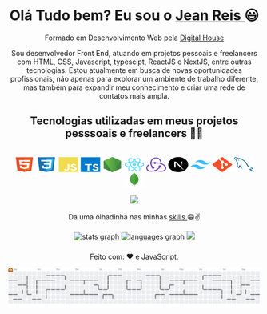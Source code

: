 
<div>
  <h1 align = "center"> Olá Tudo bem? Eu sou o <a href="https://www.linkedin.com/in/jean-reis-30934b183/"> Jean Reis </a> 😃️ </h1>
  <p align = "center">Formado em Desenvolvimento Web pela <a href="https://www.digitalhouse.com/br"> Digital House </a>  </p>


<p align = "center"> Sou desenvolvedor Front End, atuando em projetos pessoais e freelancers com HTML, CSS, Javascript, typescipt, ReactJS e NextJS, entre outras tecnologias. Estou atualmente em busca de novas oportunidades profissionais, não apenas para explorar um ambiente de trabalho diferente, mas também para expandir meu conhecimento e criar uma rede de contatos mais ampla.</p>


  
</div>
<h2 align = "center"> Tecnologias utilizadas em meus projetos pesssoais e freelancers 👨‍💻</h2>
<div align = "center" valign = "top"> <br>
  <img align = "center" alt = "HTML" height = "30" width = "40" src = "https://raw.githubusercontent.com/devicons/devicon/master/icons/html5/html5-original.svg ">
  <img align = "center" alt = "CSS" height = "30" width = "40" src = "https://raw.githubusercontent.com/devicons/devicon/master/icons/css3/css3-original.svg ">
  <img align = "center" alt = "Js" height = "30" width = "40" src = "https://raw.githubusercontent.com/devicons/devicon/master/icons/javascript/javascript-plain.svg ">
  <img align = "center" alt = "Js" height = "30" width = "40" src = "https://raw.githubusercontent.com/devicons/devicon/master/icons/typescript/typescript-plain.svg ">
  <img align = "center" alt = "nodejs" height = "30" width = "40" src = "https://raw.githubusercontent.com/devicons/devicon/master/icons/nodejs/nodejs-original.svg">
  <img align = "center" alt = "React" height = "30" width = "40" src = "https://raw.githubusercontent.com/devicons/devicon/master/icons/react/react-original.svg ">
  <img align = "center" alt = "Redux" height = "30" width = "40" src = "https://raw.githubusercontent.com/devicons/devicon/master/icons/redux/redux-original.svg ">
  <img align = "center" alt = "nextjs" height = "30" width = "40" src = "https://raw.githubusercontent.com/devicons/devicon/master/icons/nextjs/nextjs-original.svg ">
  <img align = "center" alt = "tailwindcss" height = "30" width = "40" src = "https://raw.githubusercontent.com/devicons/devicon/master/icons/tailwindcss/tailwindcss-original.svg ">
  <img align = "center" alt = "git" height = "30" width = "40" src = "https://raw.githubusercontent.com/devicons/devicon/master/icons/git/git-original.svg ">
  <img align = "center" alt = "mysql" height = "30" width = "40" src = "https://raw.githubusercontent.com/devicons/devicon/master/icons/mysql/mysql-original.svg ">
  <img align = "center" alt = "mongodb" height = "30" width = "40" src = "https://raw.githubusercontent.com/devicons/devicon/master/icons/mongodb/mongodb-original.svg ">
  
</div> <br>

<div align = "center">
  <a href="https://www.linkedin.com/in/jean-pereira-dos-reis-30934b183/" target="_blank"> <img src = "https://img.shields.io/badge/-LinkedIn-%230077B5?style = for-the-badge & logo = linkedin & logoColor = white "target =" _ blank "> </a> 
</div>


<div  align = "center">
    <p> Da uma olhadinha nas minhas <a href="https://jeanpdr.github.io/meu-curriculo/"> skills </a> 😁✌️</p>
    
  </div>

<div align = "center">
  <a href="https://github.com/JeanPDR">
     <img src="https://github-readme-stats.vercel.app/api?username=jeanpdr&hide_title=false&hide_rank=false&show_icons=true&include_all_commits=true&count_private=true&disable_animations=false&theme=dracula&locale=en&hide_border=false" height="150" alt="stats graph"  />
  <img src="https://github-readme-stats.vercel.app/api/top-langs?username=jeanpdr&locale=en&hide_title=false&layout=compact&card_width=320&langs_count=5&theme=dracula&hide_border=false" height="150" alt="languages graph"  />
  </a>


<img src="https://i.giphy.com/2IudUHdI075HL02Pkk.webp"/>

###

<div align = "center">
  <p> Feito com: ❤️ e JavaScript. </p>
</div>

<picture>
  <source media="(prefers-color-scheme: dark)" srcset="https://raw.githubusercontent.com/jeanpdr/jeanpdr/output/pacman-contribution-graph-dark.svg">
  <source media="(prefers-color-scheme: light)" srcset="https://raw.githubusercontent.com/jeanpdr/jeanpdr/output/pacman-contribution-graph.svg">
  <img alt="pacman contribution graph" src="https://raw.githubusercontent.com/jeanpdr/jeanpdr/output/pacman-contribution-graph.svg">
</picture>

